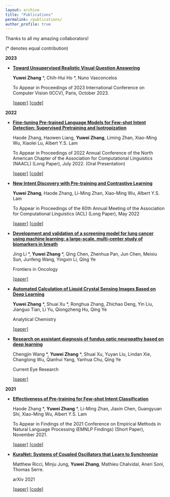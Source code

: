 ```yaml
---
layout: archive
title: "Publications"
permalink: /publications/
author_profile: true
---
```

Thanks to all my amazing collaborators!

(* denotes equal contribution)

**2023**
* [**Toward Unsupervised Realistic Visual Question Answering**](https://arxiv.org/pdf/2303.05068.pdf)

    **Yuwei Zhang** *, Chih-Hui Ho *, Nuno Vasconcelos

    To Appear in Proceedings of 2023 International Conference on Computer Vision (ICCV), Paris, October 2023.

    [[paper]](https://openaccess.thecvf.com/content/ICCV2023/html/Zhang_Toward_Unsupervised_Realistic_Visual_Question_Answering_ICCV_2023_paper.html) [[code]](https://github.com/chihhuiho/RGQA)

**2022**
* [**Fine-tuning Pre-trained Language Models for Few-shot Intent Detection: Supervised Pretraining and Isotropization**](https://arxiv.org/abs/2205.07208)

    Haode Zhang, Haowen Liang, **Yuwei Zhang**, Liming Zhan, Xiao-Ming Wu, Xiaolei Lu, Albert Y.S. Lam

    To Appear in Proceedings of 2022 Annual Conference of the North American Chapter of the Association for Computational Linguistics (NAACL) (Long Paper), July 2022. (Oral Presentation)

    [[paper]](https://aclanthology.org/2022.naacl-main.39/) [[code]](https://github.com/fanolabs/isoIntentBert-main)

* [**New Intent Discovery with Pre-training and Contrastive Learning**](https://arxiv.org/abs/2205.12914)

    **Yuwei Zhang**, Haode Zhang, Li-Ming Zhan, Xiao-Ming Wu, Albert Y.S. Lam

    To Appear in Proceedings of the 60th Annual Meeting of the Association for Computational Linguistics (ACL) (Long Paper), May 2022

    [[paper]](https://aclanthology.org/2022.acl-long.21/) [[code]](https://github.com/zhang-yu-wei/MTP-CLNN)

* [**Development and validation of a screening model for lung cancer using machine learning: a large-scale, multi-center study of biomarkers in breath**](https://www.frontiersin.org/articles/10.3389/fonc.2022.975563/abstract)

    Jing Li *, **Yuwei Zhang** *, Qing Chen, Zhenhua Pan, Jun Chen, Meixiu Sun, Junfeng Wang, Yingxin Li, Qing Ye

    Frontiers in Oncology
    
    [[paper]](https://www.frontiersin.org/articles/10.3389/fonc.2022.975563/abstract)

* [**Automated Calculation of Liquid Crystal Sensing Images Based on Deep Learning**](https://pubs.acs.org/doi/10.1021/acs.analchem.2c02593?)

    **Yuwei Zhang** *, Shuai Xu *, Ronghua Zhang, Zhichao Deng, Yin Liu, Jianguo Tian, Li Yu, Qiongzheng Hu, Qing Ye

    Analytical Chemistry
    
    [[paper]](https://pubs.acs.org/doi/10.1021/acs.analchem.2c02593?)

* [**Research on assistant diagnosis of fundus optic neuropathy based on deep learning**](https://www.tandfonline.com/doi/full/10.1080/02713683.2022.2138917)

    Chengjin Wang *, **Yuwei Zhang** *, Shuai Xu, Yuyan Liu, Lindan Xie, Changlong Wu, Qianhui Yang, Yanhua Chu, Qing Ye

    Current Eye Research
    
    [[paper]](https://www.tandfonline.com/doi/full/10.1080/02713683.2022.2138917)

**2021**
* [**Effectiveness of Pre-training for Few-shot Intent Classification**](https://arxiv.org/abs/2109.05782)

    Haode Zhang *, **Yuwei Zhang** *, Li-Ming Zhan, Jiaxin Chen, Guangyuan Shi, Xiao-Ming Wu, Albert Y.S. Lam

    To Appear in Findings of the 2021 Conference on Empirical Methods in Natural Language Processing (EMNLP Findings) (Short Paper), November 2021.
    
    [[paper]](https://aclanthology.org/2021.findings-emnlp.96/) [[code]](https://github.com/hdzhang-code/IntentBERT)

* [**KuraNet: Systems of Coupled Oscillators that Learn to Synchronize**](https://arxiv.org/abs/2105.02838)
 
    Matthew Ricci, Minju Jung, **Yuwei Zhang**, Mathieu Chalvidal, Aneri Soni, Thomas Serre.

    arXiv 2021
    
    [[paper]](https://arxiv.org/abs/2105.02838) [[code]](https://github.com/serre-lab/KuraNet)
